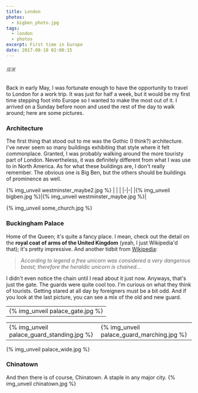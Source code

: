 ```yaml
---
title: London
photos:
  - bigben_photo.jpg
tags:
  - london
  - photos
excerpt: First time in Europe
date: 2017-08-18 02:08:15
---
```


###### :uk:
Back in early May, I was fortunate enough to have the opportunity to travel to London for a work trip. It was just for half a week, but it would be my first time stepping foot into Europe so I wanted to make the most out of it. I arrived on a Sunday before noon and used the rest of the day to walk around; here are some pictures.

### Architecture

The first thing that stood out to me was the Gothic (I think?) architecture. I've never seem so many buildings exhibiting that style where it felt commonplace. Granted, I was probably walking around the more touristy part of London. Nevertheless, it was definitely different from what I was use to in North America. As for what these buildings are, I don't really remember. The obvious one is Big Ben, but the others should be buildings of prominence as well.

{% img_unveil westminster_maybe2.jpg %}
| | |
|-|-|
|{% img_unveil bigben.jpg %}|{% img_unveil westminster_maybe.jpg %}|

{% img_unveil some_church.jpg %}

### Buckingham Palace

Home of the Queen; it's quite a fancy place. I mean, check out the detail on the **royal coat of arms of the United Kingdom** (yeah, I just Wikipedia'd that); it's pretty impressive. And another tidbit from [Wikipedia](https://en.wikipedia.org/wiki/Royal_coat_of_arms_of_the_United_Kingdom):

> _According to legend a free unicorn was considered a very dangerous beast; therefore the heraldic unicorn is chained..._

I didn't even notice the chain until I read about it just now. Anyways, that's just the gate. The guards were quite cool too. I'm curious on what they think of tourists. Getting stared at all day by foreigners must be a bit odd. And if you look at the last picture, you can see a mix of the old and new guard.

| |
|-|
|{% img_unveil palace_gate.jpg %}|

| | |
|-|-|
|{% img_unveil palace_guard_standing.jpg %}|{% img_unveil palace_guard_marching.jpg %}|
{% img_unveil palace_wide.jpg %}

### Chinatown
And then there is of course, Chinatown. A staple in any major city.
{% img_unveil chinatown.jpg %}
